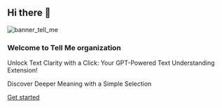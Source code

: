 ## Hi there 👋

![banner_tell_me](https://github.com/tellme-ext/.github/assets/73175981/b8a376bd-48df-40a5-9533-9977135bd821)

### Welcome to Tell Me organization

Unlock Text Clarity with a Click: Your GPT-Powered Text Understanding Extension!

Discover Deeper Meaning with a Simple Selection

[Get started](chrome://extensions/?id=kmehfiidnpibbaojjmdbpgffiiojoime)

